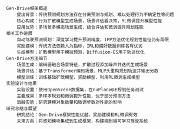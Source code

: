 	Gen-Drive框架概述
		提出背景：传统预测规划方法存在分离预测与规划、难以处理行为不确定性等问题
		核心构成：行为扩散模型生成场景，场景评估器决策，RL微调提升模型性能
		应用优势：多场景多模态场景生成，结合评估和微调提升规划性能
	相关工作进展
		自动驾驶预测规划：深度学习提升预测精度，IPP方法优化规划性能但仍有局限
		奖励建模：传统方法依赖人为指标，IRL和偏好数据训练各有优劣
		生成模型：扩散模型用于模拟预测，Diffusion-ES用于轨迹优化
	Gen-Drive方法细节
		场景生成：编码器融合场景特征，扩散过程添加噪声并迭代生成场景
		场景评估：基于Transformer编码场景，MLP头重构规划轨迹并输出分数
		模型训练：训练基础扩散模型、奖励模型，利用RL微调生成模型
	实验设计与结果
		实验设置：使用OpenScene数据集，在nuPlan闭环规划任务测试
		主要成果：多样本规划和微调提升性能，优于部分预测方法
		消融实验：研究建模对象数量和微调步数对性能的影响
	研究总结与展望
		研究结论：Gen-Drive框架性能优越，奖励建模和RL微调有效
		未来方向：将感知模块集成到生成框架，构建端到端可学习驾驶系统